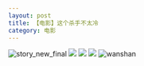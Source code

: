 ```yaml
---
layout: post
title: 【电影】这个杀手不太冷
category: 电影
---
```

![story_new_final](http://rzda7rj3c.hd-bkt.clouddn.com/img/story_new_final_0322.png)
![](http://rzdb2xp2h.hd-bkt.clouddn.com/img/killer-220701-1.jpg)
![](http://rzdb2xp2h.hd-bkt.clouddn.com/img/killer-220701-3.jpg)
![](http://rzdb2xp2h.hd-bkt.clouddn.com/img/killer-220701-2.jpg)
![wanshan](http://rzda7rj3c.hd-bkt.clouddn.com/img/wanshan.png)





  




